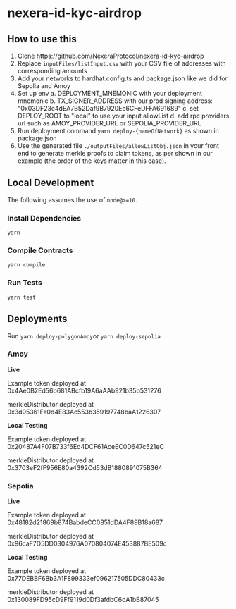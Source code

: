 # nexera-id-kyc-airdrop

## How to use this

1. Clone <https://github.com/NexeraProtocol/nexera-id-kyc-airdrop>
2. Replace `inputFiles/listInput.csv` with your CSV file of addresses with corresponding amounts
3. Add your networks to hardhat.config.ts and package.json like we did for Sepolia and Amoy
4. Set up env
  a. DEPLOYMENT_MNEMONIC with your deployment mnemonic
  b. TX_SIGNER_ADDRESS with our prod signing address: "0x03DF23c4dEA7B52Daf9B7920Ec6CFeDFFA691689"
  c. set DEPLOY_ROOT to "local" to use your input allowList
  d. add rpc providers url such as AMOY_PROVIDER_URL or SEPOLIA_PROVIDER_URL
5. Run deployment command `yarn deploy-{nameOfNetwork}` as shown in package.json
6. Use the generated file `./outputFiles/allowListObj.json` in your front end to generate merkle proofs to claim tokens, as per shown in our example (the order of the keys matter in this case).

## Local Development

The following assumes the use of `node@>=10`.

### Install Dependencies

`yarn`

### Compile Contracts

`yarn compile`

### Run Tests

`yarn test`

## Deployments

Run `yarn deploy-polygonAmoy`or `yarn deploy-sepolia`

### Amoy

**Live**

Example token deployed at 0x4Ae0B2Ed56b681ABcfb19A6aAAb921b35b531276

merkleDistributor deployed at 0x3d95361Fa0d4E83Ac553b359197748baA1226307

**Local Testing**

Example token deployed at 0x20487A4F07B733f6Ed4DCF61AceEC0D647c521eC

merkleDistributor deployed at 0x3703eF2fF956E80a4392Cd53dB1880891075B364

### Sepolia

**Live**

Example token deployed at 0x48182d21869b874BabdeCC0851dDA4F89B18a687

merkleDistributor deployed at 0x96caF7D5DD0304976A070804074E453887BE509c

**Local Testing**

Example token deployed at 0x77DEBBF6Bb3A1F899333ef096217505DDC80433c

merkleDistributor deployed at 0x130089FD95cD9Ff9119d0Df3afdbC6dA1bB87045
